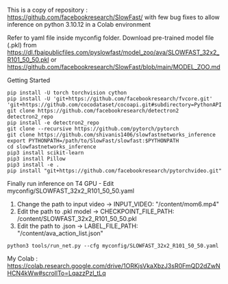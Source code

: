 This is a copy of repository : https://github.com/facebookresearch/SlowFast/ with few bug fixes to allow inference on python 3.10.12 in a Colab environment

Refer to yaml file inside myconfig folder. Download pre-trained model file (.pkl) from https://dl.fbaipublicfiles.com/pyslowfast/model_zoo/ava/SLOWFAST_32x2_R101_50_50.pkl or https://github.com/facebookresearch/SlowFast/blob/main/MODEL_ZOO.md

Getting Started
```
pip install -U torch torchvision cython
pip install -U 'git+https://github.com/facebookresearch/fvcore.git' 'git+https://github.com/cocodataset/cocoapi.git#subdirectory=PythonAPI'
git clone https://github.com/facebookresearch/detectron2 detectron2_repo
pip install -e detectron2_repo
git clone --recursive https://github.com/pytorch/pytorch
git clone https://github.com/shivanis1406/slowfastnetworks_inference
export PYTHONPATH=/path/to/SlowFast/slowfast:$PYTHONPATH
cd slowfastnetworks_inference
pip3 install scikit-learn
pip3 install Pillow
pip3 install -e .
pip install "git+https://github.com/facebookresearch/pytorchvideo.git"
```

Finally run inference on T4 GPU - 
Edit myconfig/SLOWFAST_32x2_R101_50_50.yaml 
1. Change the path to input video -> INPUT_VIDEO: "/content/mom6.mp4"
2. Edit the path to .pkl model -> CHECKPOINT_FILE_PATH: /content/SLOWFAST_32x2_R101_50_50.pkl
3. Edit the path to .json -> LABEL_FILE_PATH: "/content/ava_action_list.json"


```
python3 tools/run_net.py --cfg myconfig/SLOWFAST_32x2_R101_50_50.yaml
```

My Colab : https://colab.research.google.com/drive/1ORKjsVkaXbzJ3sR0FmQD2dZwNHCN4kWw#scrollTo=LqazzPzl_tLq


